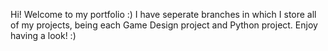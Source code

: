 Hi! Welcome to my portfolio :) 
I have seperate branches in which I store all of my projects, being each Game Design project and Python project. 
Enjoy having a look! :)
